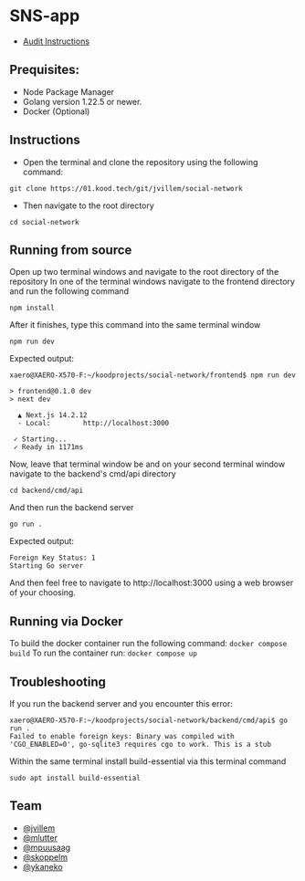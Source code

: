 # SNS-app
- [Audit Instructions](https://github.com/01-edu/public/tree/master/subjects/social-network/audit)

## Prequisites:
* Node Package Manager
* Golang version 1.22.5 or newer.
* Docker (Optional)

## Instructions
- Open the terminal and clone the repository using the following command:
```
git clone https://01.kood.tech/git/jvillem/social-network
```
- Then navigate to the root directory
```
cd social-network
```

## Running from source
Open up two terminal windows and navigate to the root directory of the repository
In one of the terminal windows navigate to the frontend directory and run the following command
```
npm install
```
After it finishes, type this command into the same terminal window

```
npm run dev
```

Expected output:
```
xaero@XAERO-X570-F:~/koodprojects/social-network/frontend$ npm run dev

> frontend@0.1.0 dev
> next dev

  ▲ Next.js 14.2.12
  - Local:        http://localhost:3000

 ✓ Starting...
 ✓ Ready in 1171ms
 ```

Now, leave that terminal window be and on your second terminal window navigate to the backend's cmd/api directory
```
cd backend/cmd/api
```
And then run the backend server
```
go run .
```
Expected output:
```
Foreign Key Status: 1
Starting Go server
```

And then feel free to navigate to http://localhost:3000 using a web browser of your choosing.

## Running via Docker
To build the docker container run the following command:
```docker compose build```
To run the container run:
```docker compose up``` 

## Troubleshooting
If you run the backend server and you encounter this error:
```
xaero@XAERO-X570-F:~/koodprojects/social-network/backend/cmd/api$ go run .
Failed to enable foreign keys: Binary was compiled with 'CGO_ENABLED=0', go-sqlite3 requires cgo to work. This is a stub
```
Within the same terminal install build-essential via this terminal command
```
sudo apt install build-essential
```

## Team
- [@jvillem](https://01.kood.tech/git/jvillem)
- [@mlutter](https://01.kood.tech/git/mlutter)
- [@mpuusaag](https://01.kood.tech/git/mpuusaag)
- [@skoppelm](https://01.kood.tech/git/skoppelm)
- [@ykaneko](https://01.kood.tech/git/ykaneko)
